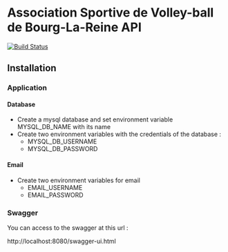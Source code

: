 # Association Sportive de Volley-ball de Bourg-La-Reine API

[![Build Status](https://travis-ci.org/NBarseyni/asvblr-api.svg?branch=master)](https://travis-ci.org/NBarseyni/asvblr-api)

## Installation

### Application

#### Database
- Create a mysql database and set environment variable MYSQL_DB_NAME with its name 
- Create two environment variables with the credentials of the database :
    - MYSQL_DB_USERNAME
    - MYSQL_DB_PASSWORD
    
#### Email
- Create two environment variables for email
    - EMAIL_USERNAME
    - EMAIL_PASSWORD

### Swagger

You can access to the swagger at this url :

http://localhost:8080/swagger-ui.html
